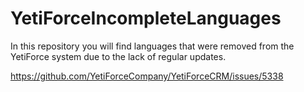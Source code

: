 # YetiForceIncompleteLanguages
In this repository you will find languages that were removed from the YetiForce system due to the lack of regular updates.

https://github.com/YetiForceCompany/YetiForceCRM/issues/5338
